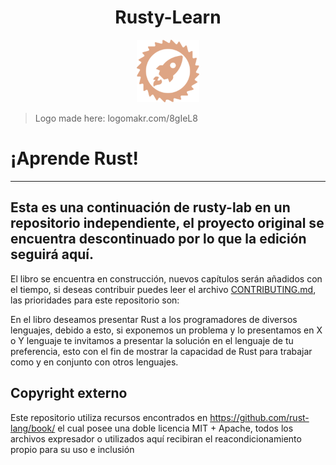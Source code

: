 <h1 align="center"> Rusty-Learn </h1>

<p align="center">
    <img src="src/images/rusty-logo.png" height="100px" width="100px" alt="Rusty-lab">
</p>

> Logo made here: logomakr.com/8gIeL8

# ¡Aprende Rust!

---
Esta es una continuación de rusty-lab en un repositorio independiente, el proyecto original se encuentra descontinuado por lo que la edición seguirá aquí.
---

El libro se encuentra en construcción, nuevos capítulos serán añadidos con el
tiempo, si deseas contribuir puedes leer el archivo
[CONTRIBUTING.md](CONTRIBUTING.md), las prioridades para este repositorio son:

En el libro deseamos presentar Rust a los programadores de diversos lenguajes,
debido a esto, si exponemos un problema y lo presentamos en X o Y lenguaje
te invitamos a presentar la solución en el lenguaje de tu preferencia, esto
con el fin de mostrar la capacidad de Rust para trabajar como y en conjunto con
otros lenguajes.

## Copyright externo

Este repositorio utiliza recursos encontrados en
https://github.com/rust-lang/book/ el cual posee una doble licencia
MIT + Apache, todos los archivos expresador o utilizados aquí recibiran el
reacondicionamiento propio para su uso e inclusión